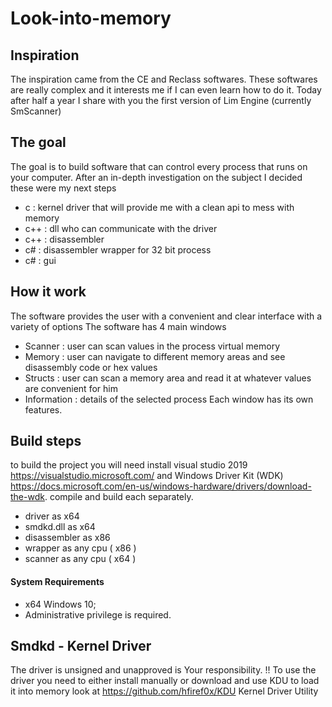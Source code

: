 # Look-into-memory

## Inspiration
The inspiration came from the CE and Reclass softwares.
These softwares are really complex and it interests me if I can even learn how to do it.
Today after half a year I share with you the first version of Lim Engine (currently SmScanner)

## The goal
The goal is to build software that can control every process that runs on your computer.
After an in-depth investigation on the subject I decided these were my next steps
+ c   : kernel driver that will provide me with a clean api to mess with memory
+ c++ : dll who can communicate with the driver
+ c++ : disassembler
+ c#  : disassembler wrapper for 32 bit process
+ c#  : gui

## How it work
The software provides the user with a convenient and clear interface with a variety of options
The software has 4 main windows
+ Scanner     : user can scan values in the process virtual memory
+ Memory      : user can navigate to different memory areas and see disassembly code or hex values
+ Structs     : user can scan a memory area and read it at whatever values are convenient for him
+ Information : details of the selected process
Each window has its own features.

## Build steps
to build the project you will need install visual studio 2019 https://visualstudio.microsoft.com/
and Windows Driver Kit (WDK) https://docs.microsoft.com/en-us/windows-hardware/drivers/download-the-wdk.
compile and build each separately. 

+ driver as x64
+ smdkd.dll as x64
+ disassembler as x86
+ wrapper as any cpu ( x86 )
+ scanner as any cpu ( x64 )

#### System Requirements

+ x64 Windows 10;
+ Administrative privilege is required.

## Smdkd - Kernel Driver
The driver is unsigned and unapproved is Your responsibility. !!
To use the driver you need to either install manually or download and use KDU to load it into memory
look at https://github.com/hfiref0x/KDU Kernel Driver Utility


